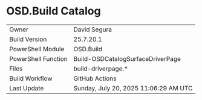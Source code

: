 ﻿# OSD.Build Catalog

| | |
|-|-|
| Owner | David Segura |
| Build Version | 25.7.20.1 |
| PowerShell Module | OSD.Build |
| PowerShell Function | Build-OSDCatalogSurfaceDriverPage |
| Files | build-driverpage.* |
| Build Workflow | GitHub Actions |
| Last Update | Sunday, July 20, 2025 11:06:29 AM UTC |
